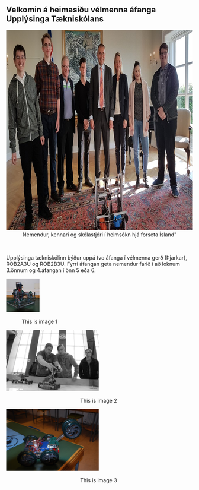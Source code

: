 ## Velkomin á heimasíðu vélmenna áfanga Upplýsinga Tækniskólans
<p align="center"> <img width="945" height="539" src="/img/velmenniogforseti.png" alt="Nemendur, kennari og skólastjóri í heimsókn hjá forseta Ísland">
Nemendur, kennari og skólastjóri í heimsókn hjá forseta Ísland"</p>
<br>

Upplýsinga tækniskólinn býður uppá tvo áfanga í vélmenna gerð (Þjarkar), ROB2A3U og ROB2B3U. Fyrri áfangan geta nemendur farið í að loknum 3.önnum og 4.áfangan í önn 5 eða 6. 

<div>
    <div style="float:left;margin-right:5px;">
        <img src="/img/rob2b3u_img.png" style="width:50%">
        <p style="text-align:center;">This is image 1</p>
    </div>
    <div style="float:left;margin-right:5px;">
        <img src="/img/syning_lokaverkefni_rbob_h13_1.png" style="width:50%">
        <p style="text-align:center;">This is image 2</p>
    </div>
    <div style="float:left;margin-right:5px;">
        <img src="/img/DSC_0004.JPG" style="width:50%">
        <p style="text-align:center;">This is image 3</p>
    </div>
</div>
